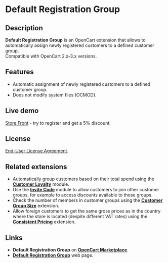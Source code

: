 # Default Registration Group

## Description
**Default Registration Group** is an OpenCart extension that allows to automatically assign newly registered customers to a defined customer group.  
Compatible with OpenCart 2.x-3.x versions.

## Features
* Automatic assignment of newly registered customers to a defined customer group.
* Does not modify system files (OCMOD).

## Live demo
[Store Front](https://demo.ocmod.space/a/index.php?route=product/product&product_id=29) - try to register and get a 5% discount.

## License
[End-User License Agreement](https://raw.githubusercontent.com/ocmod-space/ocmod-default-registration-group/main/EULA.txt).

## Related extensions
* Automatically group customers based on their total spend using the [**Customer Loyalty**](https://www.opencart.com/index.php?route=marketplace/extension/info&extension_id=42646) module.
* Use the [**Invite Code**](https://www.opencart.com/index.php?route=marketplace/extension/info&extension_id=42632) module to allow customers to join other customer groups, for example to access discounts available to those groups.
* Check the number of members in customer groups using the [**Customer Group Size**](https://www.opencart.com/index.php?route=marketplace/extension/info&extension_id=42642) extension.
* Allow foreign customers to get the same gross prices as in the country where the store is located (despite different VAT rates) using the [**Consistent Pricing**](https://www.opencart.com/index.php?route=marketplace/extension/info&extension_id=44968) extension.

## Links
* **Default Registration Group** on [**OpenCart Marketplace**](https://www.opencart.com/index.php?route=marketplace/extension/info&extension_id=42480).
* [**Default Registration Group**](https://www.ocmod.space/default-registration-group) web page.

